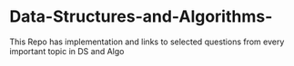 # Data-Structures-and-Algorithms-
This Repo has implementation and links to selected questions from every important topic in DS and Algo 
